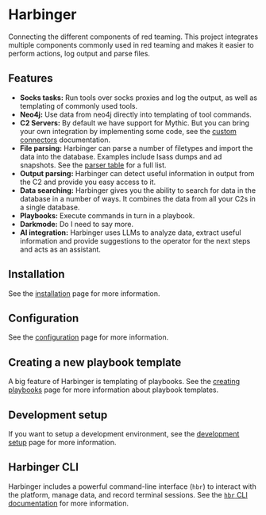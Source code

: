 # Harbinger

Connecting the different components of red teaming. This project integrates multiple components commonly used in red teaming and makes it easier to perform actions, log output and parse files.

## Features

- **Socks tasks:** Run tools over socks proxies and log the output, as well as templating of commonly used tools.
- **Neo4j:** Use data from neo4j directly into templating of tool commands.
- **C2 Servers:** By default we have support for Mythic. But you can bring your own integration by implementing some code, see the [custom connectors](docs/custom_connector.md) documentation.
- **File parsing:** Harbinger can parse a number of filetypes and import the data into the database. Examples include lsass dumps and ad snapshots. See the [parser table](docs/parsers.md) for a full list.
- **Output parsing:** Harbinger can detect useful information in output from the C2 and provide you easy access to it.
- **Data searching:** Harbinger gives you the ability to search for data in the database in a number of ways. It combines the data from all your C2s in a single database.
- **Playbooks:** Execute commands in turn in a playbook.
- **Darkmode:** Do I need to say more.
- **AI integration:** Harbinger uses LLMs to analyze data, extract useful information and provide suggestions to the operator for the next steps and acts as an assistant.

## Installation
See the [installation](docs/harbinger_installation.md) page for more information.

## Configuration
See the [configuration](docs/configuration.md) page for more information.

## Creating a new playbook template
A big feature of Harbinger is templating of playbooks. See the [creating playbooks](docs/creating_playbooks.md) page for more information about playbook templates.

## Development setup
If you want to setup a development environment, see the [development setup](docs/development_setup.md) page for more information.

## Harbinger CLI

Harbinger includes a powerful command-line interface (`hbr`) to interact with the platform, manage data, and record terminal sessions. See the [`hbr` CLI documentation](docs/harbinger_cli.md) for more information.
